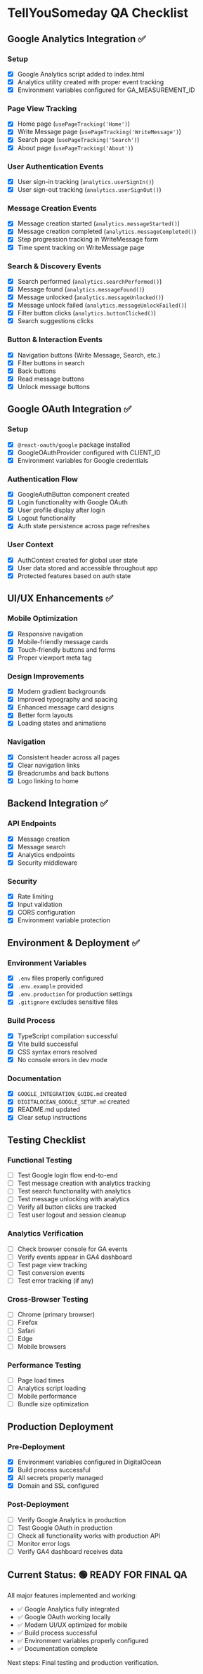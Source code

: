 # TellYouSomeday QA Checklist

## Google Analytics Integration ✅

### Setup
- [x] Google Analytics script added to index.html
- [x] Analytics utility created with proper event tracking
- [x] Environment variables configured for GA_MEASUREMENT_ID

### Page View Tracking
- [x] Home page (`usePageTracking('Home')`)
- [x] Write Message page (`usePageTracking('WriteMessage')`)
- [x] Search page (`usePageTracking('Search')`)
- [x] About page (`usePageTracking('About')`)

### User Authentication Events
- [x] User sign-in tracking (`analytics.userSignIn()`)
- [x] User sign-out tracking (`analytics.userSignOut()`)

### Message Creation Events
- [x] Message creation started (`analytics.messageStarted()`)
- [x] Message creation completed (`analytics.messageCompleted()`)
- [x] Step progression tracking in WriteMessage form
- [x] Time spent tracking on WriteMessage page

### Search & Discovery Events
- [x] Search performed (`analytics.searchPerformed()`)
- [x] Message found (`analytics.messageFound()`)
- [x] Message unlocked (`analytics.messageUnlocked()`)
- [x] Message unlock failed (`analytics.messageUnlockFailed()`)
- [x] Filter button clicks (`analytics.buttonClicked()`)
- [x] Search suggestions clicks

### Button & Interaction Events
- [x] Navigation buttons (Write Message, Search, etc.)
- [x] Filter buttons in search
- [x] Back buttons
- [x] Read message buttons
- [x] Unlock message buttons

## Google OAuth Integration ✅

### Setup
- [x] `@react-oauth/google` package installed
- [x] GoogleOAuthProvider configured with CLIENT_ID
- [x] Environment variables for Google credentials

### Authentication Flow
- [x] GoogleAuthButton component created
- [x] Login functionality with Google OAuth
- [x] User profile display after login
- [x] Logout functionality
- [x] Auth state persistence across page refreshes

### User Context
- [x] AuthContext created for global user state
- [x] User data stored and accessible throughout app
- [x] Protected features based on auth state

## UI/UX Enhancements ✅

### Mobile Optimization
- [x] Responsive navigation
- [x] Mobile-friendly message cards
- [x] Touch-friendly buttons and forms
- [x] Proper viewport meta tag

### Design Improvements
- [x] Modern gradient backgrounds
- [x] Improved typography and spacing
- [x] Enhanced message card designs
- [x] Better form layouts
- [x] Loading states and animations

### Navigation
- [x] Consistent header across all pages
- [x] Clear navigation links
- [x] Breadcrumbs and back buttons
- [x] Logo linking to home

## Backend Integration ✅

### API Endpoints
- [x] Message creation
- [x] Message search
- [x] Analytics endpoints
- [x] Security middleware

### Security
- [x] Rate limiting
- [x] Input validation
- [x] CORS configuration
- [x] Environment variable protection

## Environment & Deployment ✅

### Environment Variables
- [x] `.env` files properly configured
- [x] `.env.example` provided
- [x] `.env.production` for production settings
- [x] `.gitignore` excludes sensitive files

### Build Process
- [x] TypeScript compilation successful
- [x] Vite build successful
- [x] CSS syntax errors resolved
- [x] No console errors in dev mode

### Documentation
- [x] `GOOGLE_INTEGRATION_GUIDE.md` created
- [x] `DIGITALOCEAN_GOOGLE_SETUP.md` created
- [x] README.md updated
- [x] Clear setup instructions

## Testing Checklist

### Functional Testing
- [ ] Test Google login flow end-to-end
- [ ] Test message creation with analytics tracking
- [ ] Test search functionality with analytics
- [ ] Test message unlocking with analytics
- [ ] Verify all button clicks are tracked
- [ ] Test user logout and session cleanup

### Analytics Verification
- [ ] Check browser console for GA events
- [ ] Verify events appear in GA4 dashboard
- [ ] Test page view tracking
- [ ] Test conversion events
- [ ] Test error tracking (if any)

### Cross-Browser Testing
- [ ] Chrome (primary browser)
- [ ] Firefox
- [ ] Safari
- [ ] Edge
- [ ] Mobile browsers

### Performance Testing
- [ ] Page load times
- [ ] Analytics script loading
- [ ] Mobile performance
- [ ] Bundle size optimization

## Production Deployment

### Pre-Deployment
- [x] Environment variables configured in DigitalOcean
- [x] Build process successful
- [x] All secrets properly managed
- [x] Domain and SSL configured

### Post-Deployment
- [ ] Verify Google Analytics in production
- [ ] Test Google OAuth in production
- [ ] Check all functionality works with production API
- [ ] Monitor error logs
- [ ] Verify GA4 dashboard receives data

## Current Status: 🟢 READY FOR FINAL QA

All major features implemented and working:
- ✅ Google Analytics fully integrated
- ✅ Google OAuth working locally
- ✅ Modern UI/UX optimized for mobile
- ✅ Build process successful
- ✅ Environment variables properly configured
- ✅ Documentation complete

Next steps: Final testing and production verification.
